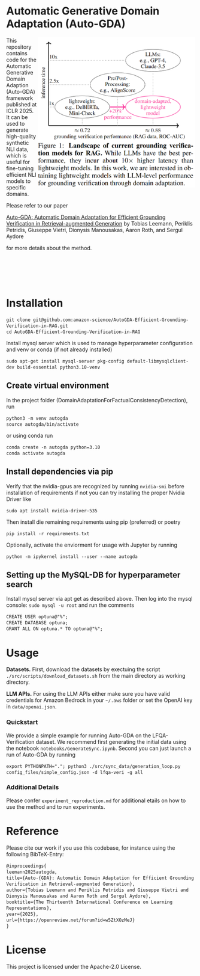 # Automatic Generative Domain Adaptation (Auto-GDA)

<p><img align="right" width="420" height="400" src="https://github.com/amazon-science/AutoGDA-Efficient-Grounding-Verification-in-RAG/blob/main/AutoGDATeaser.PNG?raw=true"></p>
This repository contains code for the Automatic Generative Domain Adaption (Auto-GDA) framework published at ICLR 2025.
It can be used to generate high-quality synthetic NLI data, which is useful for fine-tuning efficient NLI models to specific domains.

Please refer to our paper

[Auto-GDA: Automatic Domain Adaptation for Efficient Grounding Verification in Retrieval-augmented Generation](https://openreview.net/forum?id=w5ZtXOzMeJ) 
by Tobias Leemann, Periklis Petridis, Giuseppe Vietri, Dionysis Manousakas, Aaron Roth, and Sergul Aydore

for more details about the method.

<br>
<br>
<br>
<br>

# Installation


```
git clone git@github.com:amazon-science/AutoGDA-Efficient-Grounding-Verification-in-RAG.git
cd AutoGDA-Efficient-Grounding-Verification-in-RAG
```

Install mysql server which is used to manage hyperparameter configuration and venv or conda (if not already installed)

```
sudo apt-get install mysql-server pkg-config default-libmysqlclient-dev build-essential python3.10-venv
```

## Create virtual environment
In the project folder (DomainAdaptationForFactualConsistencyDetection), run

```
python3 -m venv autogda
source autogda/bin/activate
```

or using conda run

```
conda create -n autogda python=3.10
conda activate autogda
```


## Install dependencies via pip
Verify that the nvidia-gpus are recognized by running
``nvidia-smi`` before installation of requirements
if not you can try installing the proper Nvidia Driver like
```
sudo apt install nvidia-driver-535
```

Then install die remaining requirements using pip (preferred) or poetry
```
pip install -r requirements.txt
```

Optionally, activate the enviorment for usage with Jupyter by running
```
python -m ipykernel install --user --name autogda
```
## Setting up the MySQL-DB for hyperparameter search
Install mysql server via apt get as described above. Then log into the mysql console:
```sudo mysql -u root```
and run the comments
```
CREATE USER optuna@"%";
CREATE DATABASE optuna;
GRANT ALL ON optuna.* TO optuna@"%";
```

# Usage
**Datasets.** First, download the datasets by exectuing the script ```./src/scripts/download_datasets.sh``` from the main directory as working directory.

**LLM APIs.** For using the LLM APIs either make sure you have valid credentials for Amazon Bedrock in your ```~/.aws``` folder or set the OpenAI key in ```data/openai.json```.

### Quickstart
We provide a simple example for running Auto-GDA on the LFQA-Verification dataset.
We recommend first generating the initial data using the notebook ```notebooks/GenerateSync.ipynb```. Second you can just launch a run of Auto-GDA by running
```
export PYTHONPATH="."; python3 ./src/sync_data/generation_loop.py config_files/simple_config.json -d lfqa-veri -g all
```

### Additional Details
Please confer ```experiment_reproduction.md``` for additional etails on how to use the method and to run experiments.

# Reference
Please cite our work if you use this codebase, for instance using the following BibTeX-Entry:

```
@inproceedings{
leemann2025autogda,
title={Auto-{GDA}: Automatic Domain Adaptation for Efficient Grounding Verification in Retrieval-augmented Generation},
author={Tobias Leemann and Periklis Petridis and Giuseppe Vietri and Dionysis Manousakas and Aaron Roth and Sergul Aydore},
booktitle={The Thirteenth International Conference on Learning Representations},
year={2025},
url={https://openreview.net/forum?id=w5ZtXOzMeJ}
}
```

# License

This project is licensed under the Apache-2.0 License.
